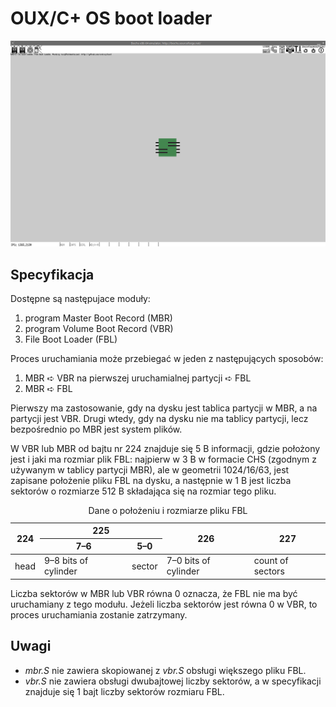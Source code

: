 # OUX/C+ OS boot loader

![OUX/C+ OS boot loader in bochs emulator](OUX_C+-OS-boot-loader-bochs.png)

## Specyfikacja

Dostępne są następujace moduły:
1. program Master Boot Record (MBR)
2. program Volume Boot Record (VBR)
3. File Boot Loader (FBL)

Proces uruchamiania może przebiegać w jeden z następujących sposobów:
1. MBR ➪ VBR na pierwszej uruchamialnej partycji ➪ FBL
2. MBR ➪ FBL

Pierwszy ma zastosowanie, gdy na dysku jest tablica partycji w MBR, a na partycji jest VBR. Drugi wtedy, gdy na dysku nie ma tablicy partycji, lecz bezpośrednio po MBR jest system plików.

W VBR lub MBR od bajtu nr 224 znajduje się 5 B informacji, gdzie położony jest i jaki ma rozmiar plik FBL: najpierw w 3 B w formacie CHS (zgodnym z używanym w tablicy partycji MBR), ale w geometrii 1024/16/63, jest zapisane położenie pliku FBL na dysku, a następnie w 1 B jest liczba sektorów o rozmiarze 512 B składająca się na rozmiar tego pliku.

<table>
<caption>Dane o położeniu i rozmiarze pliku FBL</caption>
<thead>
    <tr><th rowspan="2">224</th><th colspan="2">225</th><th rowspan="2">226</th><th rowspan="2">227</th></tr>
    <tr><th>7–6</th><th>5–0</th></tr>
</thead>
<tbody>
    <tr><td>head</td><td>9–8 bits of cylinder</td><td>sector</td><td>7–0 bits of cylinder</td><td>count of sectors</td></tr>
</tbody>
</table>

Liczba sektorów w MBR lub VBR równa 0 oznacza, że FBL nie ma być uruchamiany z tego modułu. Jeżeli liczba sektorów jest równa 0 w VBR, to proces uruchamiania zostanie zatrzymany.

## Uwagi

* *mbr.S* nie zawiera skopiowanej z *vbr.S* obsługi większego pliku FBL.
* *vbr.S* nie zawiera obsługi dwubajtowej liczby sektorów, a w specyfikacji znajduje się 1 bajt liczby sektorów rozmiaru FBL.
